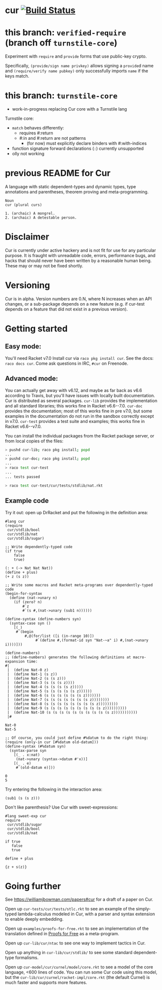 cur [![Build Status](https://travis-ci.org/stchang/cur.svg?branch=turnstile-core)](https://travis-ci.org/stchang/cur/)
===

this branch: `verified-require` (branch off `turnstile-core`)
=============================

Experiment with `require` and `provide` forms that use public-key crypto.

Specifically, `(provide/sign name privkey)` allows signing a
`provide`d name and `(require/verify name pubkey)` only successfully
imports `name` if the keys match.

this branch: `turnstile-core`
=============================

- work-in-progress replacing Cur core with a Turnstile lang

Turnstile core:
- `match` behaves differently:
  - requires #:return
  - #:in and #:return are not patterns
    - (for now) must explicitly declare binders with #:with-indices
- function signature forward declarations (`:`) currently unsupported
- olly not working


previous README for Cur
=======================

A language with static dependent-types and dynamic types, type
annotations and parentheses, theorem proving and meta-programming.

```
Noun
cur (plural curs)

1. (archaic) A mongrel.
2. (archaic) A detestable person.
```

Disclaimer
==========
Cur is currently under active hackery and is not fit for use for any
particular purpose. It is fraught with unreadable code, errors,
performance bugs, and hacks that should never have been written by a
reasonable human being.
These may or may not be fixed shortly.

Versioning
=======
Cur is in alpha. Version numbers are 0.N, where N increases when an
API changes, or a sub-package depends on a new feature (e.g. if
cur-test depends on a feature that did not exist in a previous version).

Getting started
===============

## Easy mode:
You'll need Racket v7.0
Install cur via `raco pkg install cur`. See the docs: `raco docs cur`. Come ask questions in IRC,
`#cur` on Freenode.

## Advanced mode:
You can actually get away with v6.12, and maybe as far back as v6.6 according to
Travis, but you'll have issues with locally built documentation.
Cur is distributed as several packages.
`cur-lib` provides the implementation and all standard libraries; this works
fine in Racket v6.6--7.0.
`cur-doc` provides the documentation; most of this works fine in pre v7.0, but
some examples in the documentation do not run in the sandbox correctly except in
v7.0.
`cur-test` provides a test suite and examples; this works fine in Racket
v6.6--v7.0.

You can install the individual packages from the Racket package server, or from local copies of the
files:

```sh
> pushd cur-lib; raco pkg install; popd
...
> pushd cur-doc; raco pkg install; popd
...
> raco test cur-test
...
... tests passed
```

```sh
> raco test cur-test/cur/tests/stdlib/nat.rkt
```

## Example code
Try it out: open up DrRacket and put the following in the definition area:

```racket
#lang cur
(require
 cur/stdlib/bool
 cur/stdlib/nat
 cur/stdlib/sugar)

;; Write dependently-typed code
(if true
    false
    true)

(: + (-> Nat Nat Nat))
(define + plus)
(+ z (s z))

;; Write some macros and Racket meta-programs over dependently-typed code
(begin-for-syntax
  (define (nat->unary n)
    (if (zero? n)
        #`z
        #`(s #,(nat->unary (sub1 n))))))

(define-syntax (define-numbers syn)
  (syntax-case syn ()
    [(_)
     #`(begin
         #,@(for/list ([i (in-range 10)])
              #`(define #,(format-id syn "Nat-~a" i) #,(nat->unary i))))]))

(define-numbers)
;; (define-numbers) generates the following definitions at macro-expansion time:
#|
 |  (define Nat-0 z)
 |  (define Nat-1 (s z))
 |  (define Nat-2 (s (s z)))
 |  (define Nat-3 (s (s (s z))))
 |  (define Nat-4 (s (s (s (s z)))))
 |  (define Nat-5 (s (s (s (s (s z))))))
 |  (define Nat-6 (s (s (s (s (s (s z)))))))
 |  (define Nat-7 (s (s (s (s (s (s (s z))))))))
 |  (define Nat-8 (s (s (s (s (s (s (s (s z)))))))))
 |  (define Nat-9 (s (s (s (s (s (s (s (s (s z))))))))))
 |  (define Nat-10 (s (s (s (s (s (s (s (s (s (s z)))))))))))
 |#

Nat-0
Nat-5

;; Of course, you could just define #%datum to do the right thing:
(require (only-in cur [#%datum old-datum]))
(define-syntax (#%datum syn)
  (syntax-parse syn
    [(_ . x:nat)
     (nat->unary (syntax->datum #'x))]
    [(_ . e)
     #`(old-datum e)]))

0
5
```

Try entering the following in the interaction area:
```racket
(sub1 (s (s z)))
```

Don't like parenthesis? Use Cur with sweet-expressions:
```racket
#lang sweet-exp cur
require
 cur/stdlib/sugar
 cur/stdlib/bool
 cur/stdlib/nat

if true
   false
   true

define + plus

{z + s(z)}
```

Going further
=============

See https://williamjbowman.com/papers#cur for a draft of a paper on Cur.

Open up `cur-tests/cur/tests/stlc.rkt` to see an example of the
simply-typed lambda-calculus modeled in Cur, with a parser and syntax
extension to enable deeply embedding.

Open up `examples/proofs-for-free.rkt` to see an implementation of the
translation defined in [Proofs for Free](http://staff.city.ac.uk/~ross/papers/proofs.html) as a meta-program.

Open up `cur-lib/cur/ntac` to see one way to implement tactics in Cur.

Open up anything in `cur-lib/cur/stdlib/` to see some standard dependent-type
formalisms.

Open up `cur-model/cur/curnel/model/core.rkt` to see a model of the core
language, <600 lines of code.
You can run some Cur code using this model, but the
`cur-lib/cur/curnel/racket-impl/core.rkt` (the default Curnel) is much
faster and supports more features.

